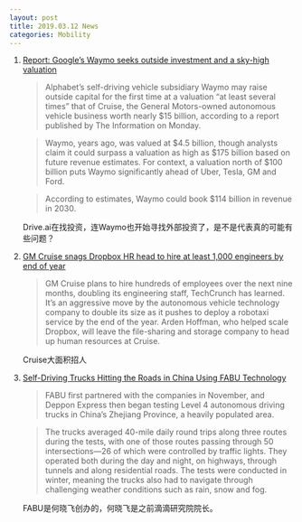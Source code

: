 ```yaml
---
layout: post
title: 2019.03.12 News
categories: Mobility
---
```


1. [Report: Google’s Waymo seeks outside investment and a sky-high valuation](https://techcrunch.com/2019/03/11/report-googles-waymo-seeks-outside-investment-and-a-sky-high-valuation/)

    > Alphabet’s self-driving vehicle subsidiary Waymo  may raise outside capital for the first time at a valuation “at least several times” that of Cruise, the General Motors-owned autonomous vehicle business worth nearly $15 billion, according to a report published by The Information on Monday.

    > Waymo, years ago, was valued at $4.5 billion, though analysts claim it could surpass a valuation as high as $175 billion based on future revenue estimates. For context, a valuation north of $100 billion puts Waymo significantly ahead of Uber, Tesla, GM and Ford.

    > According to estimates, Waymo could book $114 billion in revenue in 2030.

    Drive.ai在找投资，连Waymo也开始寻找外部投资了，是不是代表真的可能有些问题？

2. [GM Cruise snags Dropbox HR head to hire at least 1,000 engineers by end of year](https://techcrunch.com/2019/03/11/gm-cruise-snags-dropbox-hr-head-to-hire-1000-engineers/)

    > GM Cruise plans to hire hundreds of employees over the next nine months, doubling its engineering staff, TechCrunch has learned. It’s an aggressive move by the autonomous vehicle technology company to double its size as it pushes to deploy a robotaxi service by the end of the year. Arden Hoffman, who helped scale Dropbox,  will leave the file-sharing and storage company to head up human resources at Cruise.

    Cruise大面积招人

3. [Self-Driving Trucks Hitting the Roads in China Using FABU Technology](http://insideunmannedsystems.com/self-driving-trucks-hitting-the-roads-in-china-using-fabu-technology/)

    > FABU first partnered with the companies in November, and Deppon Express then began testing Level 4 autonomous driving trucks in China’s Zhejiang Province, a heavily populated area.

    > The trucks averaged 40-mile daily round trips along three routes during the tests, with one of those routes passing through 50 intersections—26 of which were controlled by traffic lights. They operated both during the day and night, on highways, through tunnels and along residential roads. The tests were conducted in winter, meaning the trucks also had to navigate through challenging weather conditions such as rain, snow and fog.

    FABU是何晓飞创办的，何晓飞是之前滴滴研究院院长。
